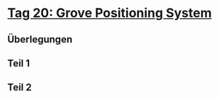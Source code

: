 # [Tag 20: Grove Positioning System](https://adventofcode.com/2022/day/20)

## Überlegungen

## Teil 1

## Teil 2
